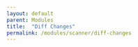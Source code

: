 ```yaml
---
layout: default
parent: Modules
title:  "Diff Changes"
permalink: /modules/scanner/diff-changes
---
```

